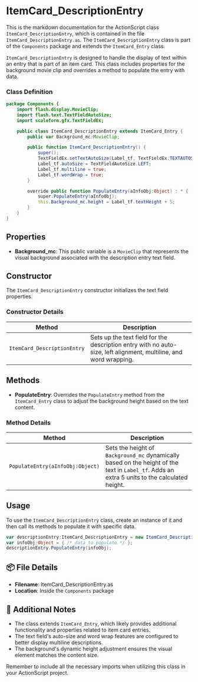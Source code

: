 # ItemCard_DescriptionEntry
This is the markdown documentation for the ActionScript class `ItemCard_DescriptionEntry`, which is contained in the file `ItemCard_DescriptionEntry.as`.
The `ItemCard_DescriptionEntry` class is part of the `Components` package and extends the `ItemCard_Entry` class.

`ItemCard_DescriptionEntry` is designed to handle the display of text within an entry that is part of an item card.
This class includes properties for the background movie clip and overrides a method to populate the entry with data.

### Class Definition

```actionscript
package Components {
    import flash.display.MovieClip;
    import flash.text.TextFieldAutoSize;
    import scaleform.gfx.TextFieldEx;

    public class ItemCard_DescriptionEntry extends ItemCard_Entry {
        public var Background_mc:MovieClip;

        public function ItemCard_DescriptionEntry() {
            super();
            TextFieldEx.setTextAutoSize(Label_tf, TextFieldEx.TEXTAUTOSZ_NONE);
            Label_tf.autoSize = TextFieldAutoSize.LEFT;
            Label_tf.multiline = true;
            Label_tf.wordWrap = true;
        }

        override public function PopulateEntry(aInfoObj:Object) : * {
            super.PopulateEntry(aInfoObj);
            this.Background_mc.height = Label_tf.textHeight + 5;
        }
    }
}
```

## Properties

- **Background_mc**: This public variable is a `MovieClip` that represents the visual background associated with the description entry text field.

## Constructor

The `ItemCard_DescriptionEntry` constructor initializes the text field properties.

### Constructor Details

| Method | Description |
| ------ | ----------- |
| `ItemCard_DescriptionEntry` | Sets up the text field for the description entry with no auto-size, left alignment, multiline, and word wrapping. |

## Methods

- **PopulateEntry**: Overrides the `PopulateEntry` method from the `ItemCard_Entry` class to adjust the background height based on the text content.

### Method Details

| Method | Description |
| ------ | ----------- |
| `PopulateEntry(aInfoObj:Object)` | Sets the height of `Background_mc` dynamically based on the height of the text in `Label_tf`. Adds an extra 5 units to the calculated height. |

## Usage

To use the `ItemCard_DescriptionEntry` class, create an instance of it and then call its methods to populate it with specific data.

```actionscript
var descriptionEntry:ItemCard_DescriptionEntry = new ItemCard_DescriptionEntry();
var infoObj:Object = { /* data to populate */ };
descriptionEntry.PopulateEntry(infoObj);
```

## 📦 File Details

- **Filename**: ItemCard_DescriptionEntry.as
- **Location**: Inside the `Components` package

## 📝 Additional Notes

- The class extends `ItemCard_Entry`, which likely provides additional functionality and properties related to item card entries.
- The text field's auto-size and word wrap features are configured to better display multiline descriptions.
- The background's dynamic height adjustment ensures the visual element matches the content size.

Remember to include all the necessary imports when utilizing this class in your ActionScript project.
